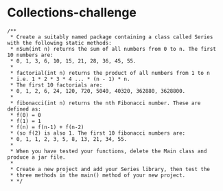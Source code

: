# Collections-challenge

	/**
	 * Create a suitably named package containing a class called Series with the following static methods:
	 * nSum(int n) returns the sum of all numbers from 0 to n. The first 10 numbers are:
	 * 0, 1, 3, 6, 10, 15, 21, 28, 36, 45, 55.
	 * 
	 * factorial(int n) returns the product of all numbers from 1 to n
	 * i.e. 1 * 2 * 3 * 4 ... * (n - 1) * n.
	 * The first 10 factorials are:
	 * 0, 1, 2, 6, 24, 120, 720, 5040, 40320, 362880, 3628800.
	 * 
	 * fibonacci(int n) returns the nth Fibonacci number. These are defined as:
	 * f(0) = 0
	 * f(1) = 1
	 * f(n) = f(n-1) + f(n-2)
	 * (so f(2) is also 1. The first 10 fibonacci numbers are:
	 * 0, 1, 1, 2, 3, 5, 8, 13, 21, 34, 55.
	 * 
	 * When you have tested your functions, delete the Main class and produce a jar file.
	 * 
	 * Create a new project and add your Series library, then test the 
	 * three methods in the main() method of your new project.
	 * */
